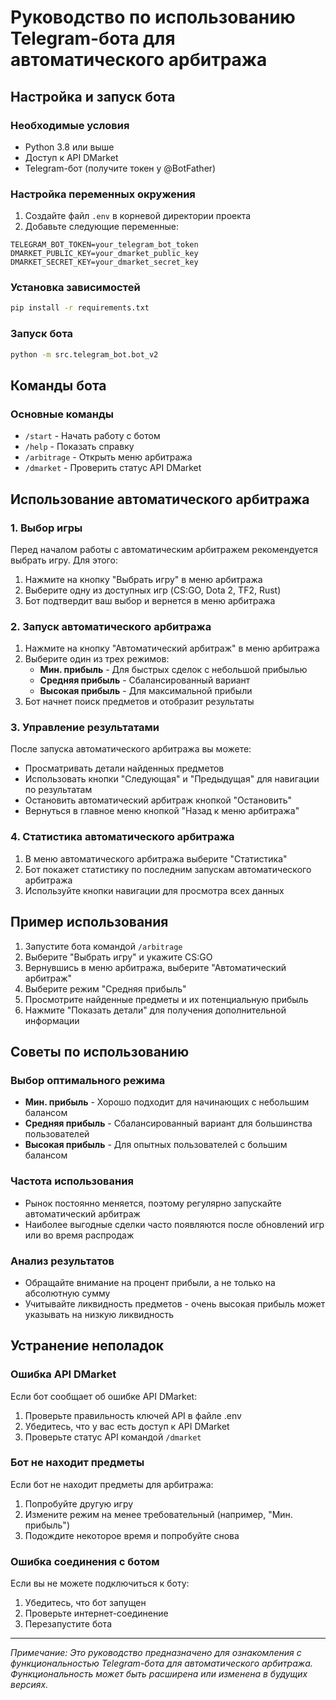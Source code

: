 # Руководство по использованию Telegram-бота для автоматического арбитража

## Настройка и запуск бота

### Необходимые условия
- Python 3.8 или выше
- Доступ к API DMarket
- Telegram-бот (получите токен у @BotFather)

### Настройка переменных окружения
1. Создайте файл `.env` в корневой директории проекта
2. Добавьте следующие переменные:
```
TELEGRAM_BOT_TOKEN=your_telegram_bot_token
DMARKET_PUBLIC_KEY=your_dmarket_public_key
DMARKET_SECRET_KEY=your_dmarket_secret_key
```

### Установка зависимостей
```bash
pip install -r requirements.txt
```

### Запуск бота
```bash
python -m src.telegram_bot.bot_v2
```

## Команды бота

### Основные команды
- `/start` - Начать работу с ботом
- `/help` - Показать справку
- `/arbitrage` - Открыть меню арбитража
- `/dmarket` - Проверить статус API DMarket

## Использование автоматического арбитража

### 1. Выбор игры
Перед началом работы с автоматическим арбитражем рекомендуется выбрать игру. Для этого:
1. Нажмите на кнопку "Выбрать игру" в меню арбитража
2. Выберите одну из доступных игр (CS:GO, Dota 2, TF2, Rust)
3. Бот подтвердит ваш выбор и вернется в меню арбитража

### 2. Запуск автоматического арбитража
1. Нажмите на кнопку "Автоматический арбитраж" в меню арбитража
2. Выберите один из трех режимов:
   - **Мин. прибыль** - Для быстрых сделок с небольшой прибылью
   - **Средняя прибыль** - Сбалансированный вариант
   - **Высокая прибыль** - Для максимальной прибыли
3. Бот начнет поиск предметов и отобразит результаты

### 3. Управление результатами
После запуска автоматического арбитража вы можете:
- Просматривать детали найденных предметов
- Использовать кнопки "Следующая" и "Предыдущая" для навигации по результатам
- Остановить автоматический арбитраж кнопкой "Остановить"
- Вернуться в главное меню кнопкой "Назад к меню арбитража"

### 4. Статистика автоматического арбитража
1. В меню автоматического арбитража выберите "Статистика"
2. Бот покажет статистику по последним запускам автоматического арбитража
3. Используйте кнопки навигации для просмотра всех данных

## Пример использования

1. Запустите бота командой `/arbitrage`
2. Выберите "Выбрать игру" и укажите CS:GO
3. Вернувшись в меню арбитража, выберите "Автоматический арбитраж"
4. Выберите режим "Средняя прибыль"
5. Просмотрите найденные предметы и их потенциальную прибыль
6. Нажмите "Показать детали" для получения дополнительной информации

## Советы по использованию

### Выбор оптимального режима
- **Мин. прибыль** - Хорошо подходит для начинающих с небольшим балансом
- **Средняя прибыль** - Сбалансированный вариант для большинства пользователей
- **Высокая прибыль** - Для опытных пользователей с большим балансом

### Частота использования
- Рынок постоянно меняется, поэтому регулярно запускайте автоматический арбитраж
- Наиболее выгодные сделки часто появляются после обновлений игр или во время распродаж

### Анализ результатов
- Обращайте внимание на процент прибыли, а не только на абсолютную сумму
- Учитывайте ликвидность предметов - очень высокая прибыль может указывать на низкую ликвидность

## Устранение неполадок

### Ошибка API DMarket
Если бот сообщает об ошибке API DMarket:
1. Проверьте правильность ключей API в файле .env
2. Убедитесь, что у вас есть доступ к API DMarket
3. Проверьте статус API командой `/dmarket`

### Бот не находит предметы
Если бот не находит предметы для арбитража:
1. Попробуйте другую игру
2. Измените режим на менее требовательный (например, "Мин. прибыль")
3. Подождите некоторое время и попробуйте снова

### Ошибка соединения с ботом
Если вы не можете подключиться к боту:
1. Убедитесь, что бот запущен
2. Проверьте интернет-соединение
3. Перезапустите бота

---

*Примечание: Это руководство предназначено для ознакомления с функциональностью Telegram-бота для автоматического арбитража. Функциональность может быть расширена или изменена в будущих версиях.*
